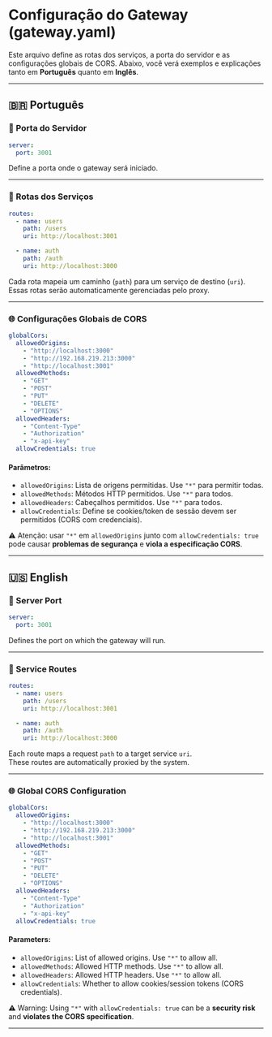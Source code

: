 
# Configuração do Gateway (gateway.yaml)

Este arquivo define as rotas dos serviços, a porta do servidor e as configurações globais de CORS. Abaixo, você verá exemplos e explicações tanto em **Português** quanto em **Inglês**.

---

## 🇧🇷 Português

### 📍 Porta do Servidor

```yaml
server:
  port: 3001
```

Define a porta onde o gateway será iniciado.

---

### 🔁 Rotas dos Serviços

```yaml
routes:
  - name: users
    path: /users
    uri: http://localhost:3001

  - name: auth
    path: /auth
    uri: http://localhost:3000
```

Cada rota mapeia um caminho (`path`) para um serviço de destino (`uri`).  
Essas rotas serão automaticamente gerenciadas pelo proxy.

---

### 🌐 Configurações Globais de CORS

```yaml
globalCors:
  allowedOrigins:
    - "http://localhost:3000"
    - "http://192.168.219.213:3000"
    - "http://localhost:3001"
  allowedMethods:
    - "GET"
    - "POST"
    - "PUT"
    - "DELETE"
    - "OPTIONS"
  allowedHeaders:
    - "Content-Type"
    - "Authorization"
    - "x-api-key"
  allowCredentials: true
```

#### Parâmetros:

- `allowedOrigins`: Lista de origens permitidas. Use `"*"` para permitir todas.
- `allowedMethods`: Métodos HTTP permitidos. Use `"*"` para todos.
- `allowedHeaders`: Cabeçalhos permitidos. Use `"*"` para todos.
- `allowCredentials`: Define se cookies/token de sessão devem ser permitidos (CORS com credenciais).

⚠️ Atenção: usar `"*"` em `allowedOrigins` junto com `allowCredentials: true` pode causar **problemas de segurança** e **viola a especificação CORS**.

---

## 🇺🇸 English

### 📍 Server Port

```yaml
server:
  port: 3001
```

Defines the port on which the gateway will run.

---

### 🔁 Service Routes

```yaml
routes:
  - name: users
    path: /users
    uri: http://localhost:3001

  - name: auth
    path: /auth
    uri: http://localhost:3000
```

Each route maps a request `path` to a target service `uri`.  
These routes are automatically proxied by the system.

---

### 🌐 Global CORS Configuration

```yaml
globalCors:
  allowedOrigins:
    - "http://localhost:3000"
    - "http://192.168.219.213:3000"
    - "http://localhost:3001"
  allowedMethods:
    - "GET"
    - "POST"
    - "PUT"
    - "DELETE"
    - "OPTIONS"
  allowedHeaders:
    - "Content-Type"
    - "Authorization"
    - "x-api-key"
  allowCredentials: true
```

#### Parameters:

- `allowedOrigins`: List of allowed origins. Use `"*"` to allow all.
- `allowedMethods`: Allowed HTTP methods. Use `"*"` to allow all.
- `allowedHeaders`: Allowed HTTP headers. Use `"*"` to allow all.
- `allowCredentials`: Whether to allow cookies/session tokens (CORS credentials).

⚠️ Warning: Using `"*"` with `allowCredentials: true` can be a **security risk** and **violates the CORS specification**.

---

